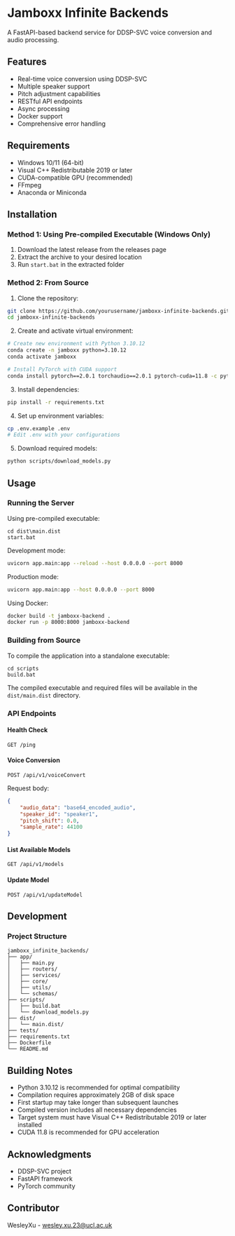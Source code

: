 ﻿# Jamboxx Infinite Backends

A FastAPI-based backend service for DDSP-SVC voice conversion and audio processing.

## Features

- Real-time voice conversion using DDSP-SVC
- Multiple speaker support
- Pitch adjustment capabilities
- RESTful API endpoints
- Async processing
- Docker support
- Comprehensive error handling

## Requirements

- Windows 10/11 (64-bit)
- Visual C++ Redistributable 2019 or later
- CUDA-compatible GPU (recommended)
- FFmpeg
- Anaconda or Miniconda

## Installation

### Method 1: Using Pre-compiled Executable (Windows Only)

1. Download the latest release from the releases page
2. Extract the archive to your desired location
3. Run `start.bat` in the extracted folder

### Method 2: From Source

1. Clone the repository:
```bash
git clone https://github.com/yourusername/jamboxx-infinite-backends.git
cd jamboxx-infinite-backends
```

2. Create and activate virtual environment:
```bash
# Create new environment with Python 3.10.12
conda create -n jamboxx python=3.10.12
conda activate jamboxx

# Install PyTorch with CUDA support
conda install pytorch==2.0.1 torchaudio==2.0.1 pytorch-cuda=11.8 -c pytorch -c nvidia
```

3. Install dependencies:
```bash
pip install -r requirements.txt
```

4. Set up environment variables:
```bash
cp .env.example .env
# Edit .env with your configurations
```

5. Download required models:
```bash
python scripts/download_models.py
```

## Usage

### Running the Server

Using pre-compiled executable:
```batch
cd dist\main.dist
start.bat
```

Development mode:
```bash
uvicorn app.main:app --reload --host 0.0.0.0 --port 8000
```

Production mode:
```bash
uvicorn app.main:app --host 0.0.0.0 --port 8000
```

Using Docker:
```bash
docker build -t jamboxx-backend .
docker run -p 8000:8000 jamboxx-backend
```

### Building from Source

To compile the application into a standalone executable:

```batch
cd scripts
build.bat
```

The compiled executable and required files will be available in the `dist/main.dist` directory.

### API Endpoints

#### Health Check
```
GET /ping
```

#### Voice Conversion
```
POST /api/v1/voiceConvert
```

Request body:
```json
{
    "audio_data": "base64_encoded_audio",
    "speaker_id": "speaker1",
    "pitch_shift": 0.0,
    "sample_rate": 44100
}
```

#### List Available Models
```
GET /api/v1/models
```

#### Update Model
```
POST /api/v1/updateModel
```

## Development

### Project Structure
```
jamboxx_infinite_backends/
├── app/
│   ├── main.py
│   ├── routers/
│   ├── services/
│   ├── core/
│   ├── utils/
│   └── schemas/
├── scripts/
│   ├── build.bat
│   └── download_models.py
├── dist/
│   └── main.dist/
├── tests/
├── requirements.txt
├── Dockerfile
└── README.md
```

## Building Notes

- Python 3.10.12 is recommended for optimal compatibility
- Compilation requires approximately 2GB of disk space
- First startup may take longer than subsequent launches
- Compiled version includes all necessary dependencies
- Target system must have Visual C++ Redistributable 2019 or later installed
- CUDA 11.8 is recommended for GPU acceleration

## Acknowledgments

- DDSP-SVC project
- FastAPI framework
- PyTorch community

## Contributor
WesleyXu - wesley.xu.23@ucl.ac.uk
